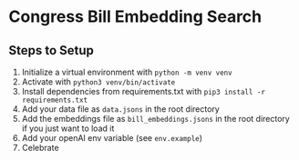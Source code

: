 # Congress Bill Embedding Search

## Steps to Setup

1. Initialize a virtual environment with `python -m venv venv`
2. Activate with `python3 venv/bin/activate`
3. Install dependencies from requirements.txt with `pip3 install -r requirements.txt`
4. Add your data file as `data.jsons` in the root directory
5. Add the embeddings file as `bill_embeddings.jsons` in the root directory if you just want to load it
6. Add your openAI env variable (see `env.example`)
7. Celebrate
